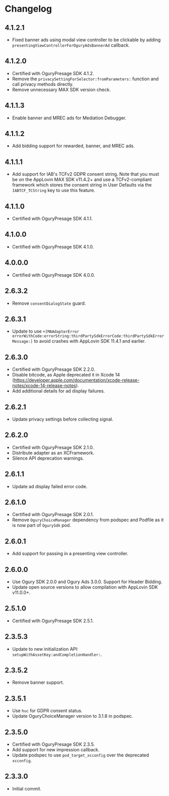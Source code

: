 # Changelog

## 4.1.2.1
* Fixed banner ads using modal view controller to be clickable by adding `presentingViewControllerForOguryAdsBannerAd` callback.

## 4.1.2.0
* Certified with OguryPresage SDK 4.1.2.
* Remove the `privacySettingForSelector:fromParameters:` function and call privacy methods directly.
* Remove unnecessary MAX SDK version check.

## 4.1.1.3
* Enable banner and MREC ads for Mediation Debugger.

## 4.1.1.2
* Add bidding support for rewarded, banner, and MREC ads.

## 4.1.1.1
* Add support for IAB's TCFv2 GDPR consent string. Note that you must be on the AppLovin MAX SDK v11.4.2+ and use a TCFv2-compliant framework which stores the consent string in User Defaults via the `IABTCF_TCString` key to use this feature. 

## 4.1.1.0
* Certified with OguryPresage SDK 4.1.1.

## 4.1.0.0
* Certified with OguryPresage SDK 4.1.0.

## 4.0.0.0
* Certified with OguryPresage SDK 4.0.0.

## 2.6.3.2
* Remove `consentDialogState` guard.

## 2.6.3.1
* Update to use `+[MAAdapterError errorWithCode:errorString:thirdPartySdkErrorCode:thirdPartySdkErrorMessage:]` to avoid crashes with AppLovin SDK 11.4.1 and earlier.

## 2.6.3.0
* Certified with OguryPresage SDK 2.2.0.
* Disable bitcode, as Apple deprecated it in Xcode 14 (https://developer.apple.com/documentation/xcode-release-notes/xcode-14-release-notes).
* Add additional details for ad display failures. 

## 2.6.2.1
* Update privacy settings before collecting signal. 

## 2.6.2.0
* Certified with OguryPresage SDK 2.1.0.
* Distribute adapter as an XCFramework.
* Silence API deprecation warnings.

## 2.6.1.1
* Update ad display failed error code.

## 2.6.1.0
* Certified with OguryPresage SDK 2.0.1.
* Remove `OguryChoiceManager` dependency from podspec and Podfile as it is now part of `OgurySdk` pod.

## 2.6.0.1
* Add support for passing in a presenting view controller.

## 2.6.0.0
* Use Ogury SDK 2.0.0 and Ogury Ads 3.0.0. Support for Header Bidding.
* Update open source versions to allow compilation with AppLovin SDK v11.0.0+.

## 2.5.1.0
* Certified with OguryPresage SDK 2.5.1.

## 2.3.5.3
* Update to new initialization API: `setupWithAssetKey:andCompletionHandler:`.

## 2.3.5.2
* Remove banner support.

## 2.3.5.1
* Use `huc` for GDPR consent status.
* Update OguryChoiceManager version to 3.1.8 in podspec.

## 2.3.5.0
* Certified with OguryPresage SDK 2.3.5.
* Add support for new impression callback.
* Update podspec to use `pod_target_xcconfig` over the deprecated `xcconfig`.

## 2.3.3.0
* Initial commit.
